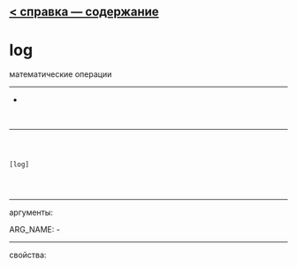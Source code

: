 [< справка — содержание](ceammc_lib.html)
---

# log


математические операции

---

-
<br>


---


```



[log]


            
```

---
аргументы:

ARG_NAME: -<br>

---
свойства:


